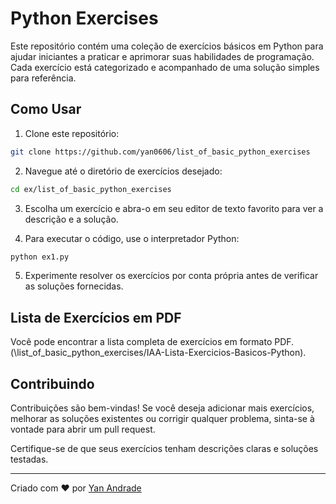 # Python Exercises

Este repositório contém uma coleção de exercícios básicos em Python para ajudar iniciantes a praticar e aprimorar suas habilidades de programação. Cada exercício está categorizado e acompanhado de uma solução simples para referência.


## Como Usar

1. Clone este repositório:

```bash
git clone https://github.com/yan0606/list_of_basic_python_exercises

```

2. Navegue até o diretório de exercícios desejado:

```bash
cd ex/list_of_basic_python_exercises
```

3. Escolha um exercício e abra-o em seu editor de texto favorito para ver a descrição e a solução.

4. Para executar o código, use o interpretador Python:

```bash
python ex1.py
```

5. Experimente resolver os exercícios por conta própria antes de verificar as soluções fornecidas.

## Lista de Exercícios em PDF

Você pode encontrar a lista completa de exercícios em formato PDF. (\list_of_basic_python_exercises/IAA-Lista-Exercicios-Basicos-Python).

## Contribuindo

Contribuições são bem-vindas! Se você deseja adicionar mais exercícios, melhorar as soluções existentes ou corrigir qualquer problema, sinta-se à vontade para abrir um pull request.

Certifique-se de que seus exercícios tenham descrições claras e soluções testadas.

---
Criado com ❤️ por [Yan Andrade](https://github.com/Yan0606)
